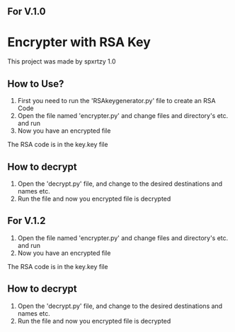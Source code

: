 ## For V.1.0

# Encrypter with RSA Key

This project was made by spxrtzy 1.0

## How to Use?
1. First you need to run the 'RSAkeygenerator.py' file to create an RSA Code
2. Open the file named 'encrypter.py' and change files and directory's etc. and run
3. Now you have an encrypted file

The RSA code is in the key.key file

## How to decrypt
1. Open the 'decrypt.py' file, and change to the desired destinations and names etc.
2. Run the file and now you encrypted file is decrypted





## For V.1.2
1. Open the file named 'encrypter.py' and change files and directory's etc. and run
2. Now you have an encrypted file

The RSA code is in the key.key file

## How to decrypt
1. Open the 'decrypt.py' file, and change to the desired destinations and names etc.
2. Run the file and now you encrypted file is decrypted
